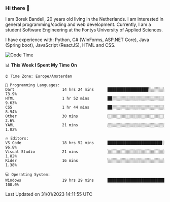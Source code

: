 ### Hi there 👋

I am Borek Bandell, 20 years old living in the Netherlands. I am interested in general programming/coding and web development. Currently, I am a student Software Engineering at the Fontys University of Applied Sciences.

I have experience with: Python, C# (WinForms, ASP.NET Core), Java (Spring boot), JavaScript (ReactJS), HTML and CSS.

<!--START_SECTION:waka-->
![Code Time](http://img.shields.io/badge/Code%20Time-369%20hrs%2039%20mins-blue)

📊 **This Week I Spent My Time On** 

```text
⌚︎ Time Zone: Europe/Amsterdam

💬 Programming Languages: 
Dart                     14 hrs 24 mins      ██████████████████░░░░░░░   73.9% 
HTML                     1 hr 52 mins        ██░░░░░░░░░░░░░░░░░░░░░░░   9.63% 
CSS                      1 hr 44 mins        ██░░░░░░░░░░░░░░░░░░░░░░░   8.94% 
Other                    30 mins             ░░░░░░░░░░░░░░░░░░░░░░░░░   2.6% 
YAML                     21 mins             ░░░░░░░░░░░░░░░░░░░░░░░░░   1.82%

🔥 Editors: 
VS Code                  18 hrs 52 mins      ████████████████████████░   96.8% 
Visual Studio            21 mins             ░░░░░░░░░░░░░░░░░░░░░░░░░   1.82% 
Rider                    16 mins             ░░░░░░░░░░░░░░░░░░░░░░░░░   1.38%

💻 Operating System: 
Windows                  19 hrs 29 mins      █████████████████████████   100.0%

```


 Last Updated on 31/01/2023 14:11:55 UTC
<!--END_SECTION:waka-->

<!--**tcBorek2002/tcBorek2002** is a ✨ _special_ ✨ repository because its `README.md` (this file) appears on your GitHub profile.

Here are some ideas to get you started:

- 🔭 I’m currently working on ...
- 🌱 I’m currently learning ...
- 👯 I’m looking to collaborate on ...
- 🤔 I’m looking for help with ...
- 💬 Ask me about ...
- 📫 How to reach me: ...
- 😄 Pronouns: ...
- ⚡ Fun fact: ...
-->
